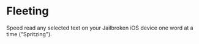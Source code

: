 # Fleeting

Speed read any selected text on your Jailbroken iOS device one word at a time ("Spritzing").
